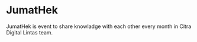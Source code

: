 # JumatHek

JumatHek is event to share knowladge with each other every month in Citra Digital Lintas team.
